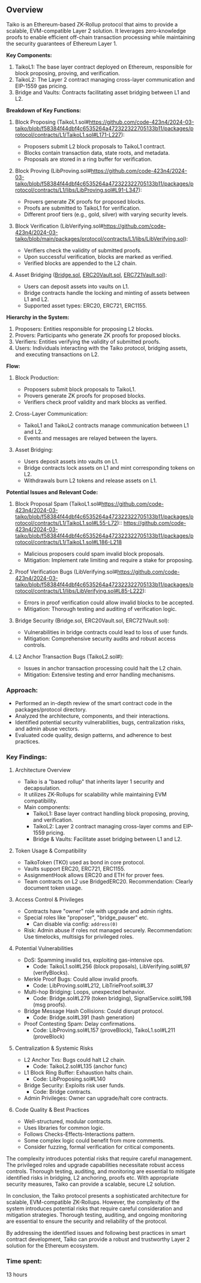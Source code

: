 ## Overview
Taiko is an Ethereum-based ZK-Rollup protocol that aims to provide a scalable, EVM-compatible Layer 2 solution. It leverages zero-knowledge proofs to enable efficient off-chain transaction processing while maintaining the security guarantees of Ethereum Layer 1.

**Key Components:**
1. TaikoL1: The base layer contract deployed on Ethereum, responsible for block proposing, proving, and verification.
2. TaikoL2: The Layer 2 contract managing cross-layer communication and EIP-1559 gas pricing.
3. Bridge and Vaults: Contracts facilitating asset bridging between L1 and L2.

**Breakdown of Key Functions:**
1. Block Proposing (TaikoL1.sol#https://github.com/code-423n4/2024-03-taiko/blob/f58384f44dbf4c6535264a472322322705133b11/packages/protocol/contracts/L1/TaikoL1.sol#L171-L227):
   - Proposers submit L2 block proposals to TaikoL1 contract.
   - Blocks contain transaction data, state roots, and metadata.
   - Proposals are stored in a ring buffer for verification.

2. Block Proving (LibProving.sol#https://github.com/code-423n4/2024-03-taiko/blob/f58384f44dbf4c6535264a472322322705133b11/packages/protocol/contracts/L1/libs/LibProving.sol#L91-L347):
   - Provers generate ZK proofs for proposed blocks.
   - Proofs are submitted to TaikoL1 for verification.
   - Different proof tiers (e.g., gold, silver) with varying security levels.

3. Block Verification (LibVerifying.sol#https://github.com/code-423n4/2024-03-taiko/blob/main/packages/protocol/contracts/L1/libs/LibVerifying.sol):
   - Verifiers check the validity of submitted proofs.
   - Upon successful verification, blocks are marked as verified.
   - Verified blocks are appended to the L2 chain.

4. Asset Bridging ([Bridge.sol](https://github.com/code-423n4/2024-03-taiko/blob/main/packages/protocol/contracts/bridge/Bridge.sol), [ERC20Vault.sol](https://github.com/code-423n4/2024-03-taiko/blob/main/packages/protocol/contracts/tokenvault/ERC20Vault.sol), [ERC721Vault.sol](https://github.com/code-423n4/2024-03-taiko/blob/main/packages/protocol/contracts/tokenvault/ERC721Vault.sol)):
   - Users can deposit assets into vaults on L1.
   - Bridge contracts handle the locking and minting of assets between L1 and L2.
   - Supported asset types: ERC20, ERC721, ERC1155.

**Hierarchy in the System:**
1. Proposers: Entities responsible for proposing L2 blocks.
2. Provers: Participants who generate ZK proofs for proposed blocks.
3. Verifiers: Entities verifying the validity of submitted proofs.
4. Users: Individuals interacting with the Taiko protocol, bridging assets, and executing transactions on L2.

**Flow:**
1. Block Production:
   - Proposers submit block proposals to TaikoL1.
   - Provers generate ZK proofs for proposed blocks.
   - Verifiers check proof validity and mark blocks as verified.

2. Cross-Layer Communication:
   - TaikoL1 and TaikoL2 contracts manage communication between L1 and L2.
   - Events and messages are relayed between the layers.

3. Asset Bridging:
   - Users deposit assets into vaults on L1.
   - Bridge contracts lock assets on L1 and mint corresponding tokens on L2.
   - Withdrawals burn L2 tokens and release assets on L1.

**Potential Issues and Relevant Code:**
1. Block Proposal Spam (TaikoL1.sol#https://github.com/code-423n4/2024-03-taiko/blob/f58384f44dbf4c6535264a472322322705133b11/packages/protocol/contracts/L1/TaikoL1.sol#L55-L72):: https://github.com/code-423n4/2024-03-taiko/blob/f58384f44dbf4c6535264a472322322705133b11/packages/protocol/contracts/L1/TaikoL1.sol#L186-L218
   - Malicious proposers could spam invalid block proposals.
   - Mitigation: Implement rate limiting and require a stake for proposing.

2. Proof Verification Bugs (LibVerifying.sol#https://github.com/code-423n4/2024-03-taiko/blob/f58384f44dbf4c6535264a472322322705133b11/packages/protocol/contracts/L1/libs/LibVerifying.sol#L85-L222):
   - Errors in proof verification could allow invalid blocks to be accepted.
   - Mitigation: Thorough testing and auditing of verification logic.

3. Bridge Security (Bridge.sol, ERC20Vault.sol, ERC721Vault.sol):
   - Vulnerabilities in bridge contracts could lead to loss of user funds.
   - Mitigation: Comprehensive security audits and robust access controls.

4. L2 Anchor Transaction Bugs (TaikoL2.sol#):
   - Issues in anchor transaction processing could halt the L2 chain.
   - Mitigation: Extensive testing and error handling mechanisms.

### Approach:
- Performed an in-depth review of the smart contract code in the packages/protocol directory.  
- Analyzed the architecture, components, and their interactions.
- Identified potential security vulnerabilities, bugs, centralization risks, and admin abuse vectors.
- Evaluated code quality, design patterns, and adherence to best practices.

### Key Findings:

1. Architecture Overview
   - Taiko is a "based rollup" that inherits layer 1 security and decapsulation.
   - It utilizes ZK-Rollups for scalability while maintaining EVM compatibility.
   - Main components:
     - TaikoL1: Base layer contract handling block proposing, proving, and verification.
     - TaikoL2: Layer 2 contract managing cross-layer comms and EIP-1559 pricing.
     - Bridge & Vaults: Facilitate asset bridging between L1 and L2.

2. Token Usage & Compatibility 
   - TaikoToken (TKO) used as bond in core protocol.
   - Vaults support ERC20, ERC721, ERC1155.
   - AssignmentHook allows ERC20 and ETH for prover fees.
   - Team contracts on L2 use BridgedERC20.
     Recommendation: Clearly document token usage.

3. Access Control & Privileges
   - Contracts have "owner" role with upgrade and admin rights.
   - Special roles like "proposer", "bridge_pauser" etc.
     - Can disable via config: `address(0)` 
   - Risk: Admin abuse if roles not managed securely.
     Recommendation: Use timelocks, multisigs for privileged roles.

4. Potential Vulnerabilities
   - DoS: Spamming invalid txs, exploiting gas-intensive ops. 
     - Code: TaikoL1.sol#L256 (block proposals), LibVerifying.sol#L97 (verifyBlocks).
   - Merkle Proof Bugs: Could allow invalid proofs.
     - Code: LibProving.sol#L212, LibTrieProof.sol#L37 
   - Multi-hop Bridging: Loops, unexpected behavior.
     - Code: Bridge.sol#L279 (token bridging), SignalService.sol#L198 (msg proofs).
   - Bridge Message Hash Collisions: Could disrupt protocol.
     - Code: Bridge.sol#L391 (hash generation)   
   - Proof Contesting Spam: Delay confirmations.
     - Code: LibProving.sol#L157 (proveBlock), TaikoL1.sol#L211 (proveBlock)

5. Centralization & Systemic Risks
   - L2 Anchor Txs: Bugs could halt L2 chain.  
     - Code: TaikoL2.sol#L135 (anchor func)
   - L1 Block Ring Buffer: Exhaustion halts chain.
     - Code: LibProposing.sol#L140
   - Bridge Security: Exploits risk user funds.
     - Code: Bridge contracts.
   - Admin Privileges: Owner can upgrade/halt core contracts.

6. Code Quality & Best Practices
   - Well-structured, modular contracts. 
   - Uses libraries for common logic.
   - Follows Checks-Effects-Interactions pattern.
   - Some complex logic could benefit from more comments.
   - Consider fuzzing, formal verification for critical components. 

The complexity introduces potential risks that require careful management. The privileged roles and upgrade capabilities necessitate robust access controls. Thorough testing, auditing, and monitoring are essential to mitigate identified risks in bridging, L2 anchoring, proofs etc. With appropriate security measures, Taiko can provide a scalable, secure L2 solution.

In conclusion, the Taiko protocol presents a sophisticated architecture for scalable, EVM-compatible ZK-Rollups. However, the complexity of the system introduces potential risks that require careful consideration and mitigation strategies. Thorough testing, auditing, and ongoing monitoring are essential to ensure the security and reliability of the protocol.

By addressing the identified issues and following best practices in smart contract development, Taiko can provide a robust and trustworthy Layer 2 solution for the Ethereum ecosystem.

### Time spent:
13 hours